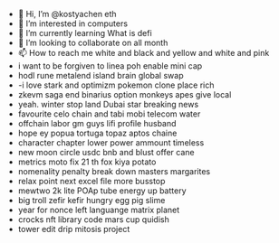 - 👋 Hi, I’m @kostyachen eth
- 👀 I’m interested in computers
- 🌱 I’m currently learning What is defi
- 💞️ I’m looking to collaborate on all month
- 📫 How to reach me white and black and yellow and white and pink
- i want to be forgiven to linea poh enable mini cap
- hodl rune metalend island brain global swap
- -i love stark and optimizm pokemon clone place rich
- zkevm saga end binarius option monkeys apes give local
- yeah. winter stop land Dubai star breaking news
- favourite celo chain and tabi mobi telecom water
- offchain labor gm guys lifi profile husband
- hope ey popua tortuga topaz aptos chaine
- character chapter lower power ammount timeless
- new moon circle usdc bnb and blust offer cane
- metrics moto fix 21 th fox kiya potato
- nomenality penalty break down masters margarites
- relax point next excel file more busstop
- mewtwo 2k lite POAp tube energy up battery
- big troll zefir kefir hungry egg pig slime
- year for nonce left languange matrix planet
- crocks nft library code mars cup quidish
- tower edit drip mitosis project

